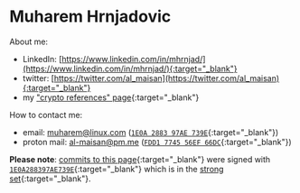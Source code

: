 # Muharem Hrnjadovic

About me:

* LinkedIn: [https://www.linkedin.com/in/mhrnjad/](https://www.linkedin.com/in/mhrnjad/){:target="_blank"}
* twitter: [https://twitter.com/al_maisan](https://twitter.com/al_maisan){:target="_blank"}
* my ["crypto references" page](https://301.mx/crypto){:target="_blank"}


How to contact me:
* email: [muharem@linux.com](mailto:muharem@linux.com) ([`1E0A 2883 97AE 739E`](https://pgp.surfnet.nl/pks/lookup?op=vindex&fingerprint=on&search=0x1E0A288397AE739E){:target="_blank"})
* proton mail: [al-maisan@pm.me](mailto:al-maisan@pm.me) ([`FDD1 7745 56EF 66DC`](https://pgp.surfnet.nl/pks/lookup?op=vindex&fingerprint=on&search=0xFDD1774556EF66DC){:target="_blank"})


**Please note**: [commits to this page](https://github.com/al-maisan/bcfail/commits/master){:target="_blank"} were signed with [`1E0A288397AE739E`](https://pgp.cs.uu.nl/stats/1e0a288397ae739e.html){:target="_blank"} which is in the [strong set](https://pgp.cs.uu.nl/plot/){:target="_blank"}.
